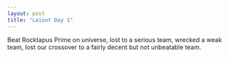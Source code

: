 ```yaml
---
layout: post
title: "Leiout Day 1"
---
```


Beat Rocktapus Prime on universe, lost to a serious team, wrecked a weak team, lost our crossover to a fairly decent but not unbeatable team.
